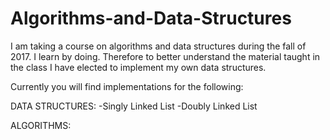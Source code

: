 # Algorithms-and-Data-Structures

I am taking a course on algorithms and data structures during the fall of 2017. 
I learn by doing. Therefore to better understand the material taught in the 
class I have elected to implement my own data structures.

Currently you will find implementations for the following:

DATA STRUCTURES:
  -Singly Linked List
  -Doubly Linked List

ALGORITHMS:
